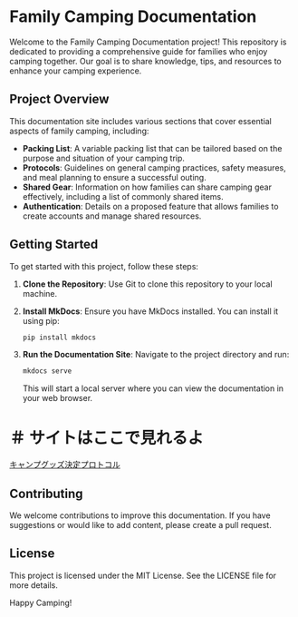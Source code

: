 
# Family Camping Documentation

Welcome to the Family Camping Documentation project! This repository is dedicated to providing a comprehensive guide for families who enjoy camping together. Our goal is to share knowledge, tips, and resources to enhance your camping experience.

## Project Overview

This documentation site includes various sections that cover essential aspects of family camping, including:

- **Packing List**: A variable packing list that can be tailored based on the purpose and situation of your camping trip.
- **Protocols**: Guidelines on general camping practices, safety measures, and meal planning to ensure a successful outing.
- **Shared Gear**: Information on how families can share camping gear effectively, including a list of commonly shared items.
- **Authentication**: Details on a proposed feature that allows families to create accounts and manage shared resources.

## Getting Started

To get started with this project, follow these steps:

1. **Clone the Repository**: Use Git to clone this repository to your local machine.
2. **Install MkDocs**: Ensure you have MkDocs installed. You can install it using pip:

   ```bash
   pip install mkdocs
   ```

3. **Run the Documentation Site**: Navigate to the project directory and run:

   ```bash
   mkdocs serve
   ```

   This will start a local server where you can view the documentation in your web browser.

# ＃ サイトはここで見れるよ

[キャンプグッズ決定プロトコル](https://partiten794.github.io/family-camping-docs/)

## Contributing

We welcome contributions to improve this documentation. If you have suggestions or would like to add content, please create a pull request.

## License

This project is licensed under the MIT License. See the LICENSE file for more details.

Happy Camping!
